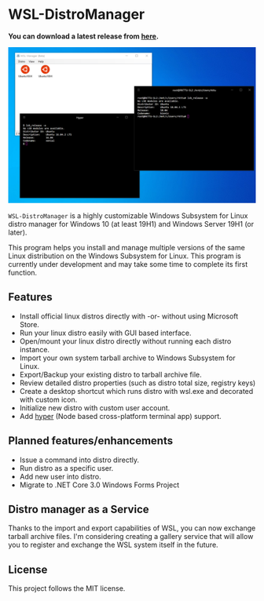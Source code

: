 # WSL-DistroManager

**You can download a latest release from [here](https://github.com/rkttu/WSL-DistroManager/releases/).**

![Example](Assets/Images/Screenshot-hyper.png)

`WSL-DistroManager` is a highly customizable Windows Subsystem for Linux distro manager for Windows 10 (at least 19H1) and Windows Server 19H1 (or later).

This program helps you install and manage multiple versions of the same Linux distribution on the Windows Subsystem for Linux. This program is currently under development and may take some time to complete its first function.

## Features

* Install official linux distros directly with -or- without using Microsoft Store.
* Run your linux distro easily with GUI based interface.
* Open/mount your linux distro directly without running each distro instance.
* Import your own system tarball archive to Windows Subsystem for Linux.
* Export/Backup your existing distro to tarball archive file.
* Review detailed distro properties (such as distro total size, registry keys)
* Create a desktop shortcut which runs distro with wsl.exe and decorated with custom icon.
* Initialize new distro with custom user account.
* Add [hyper](https://hyper.is/) (Node based cross-platform terminal app) support.

## Planned features/enhancements

* Issue a command into distro directly.
* Run distro as a specific user.
* Add new user into distro.
* Migrate to .NET Core 3.0 Windows Forms Project

## Distro manager as a Service

Thanks to the import and export capabilities of WSL, you can now exchange tarball archive files. I'm considering creating a gallery service that will allow you to register and exchange the WSL system itself in the future.

## License

This project follows the MIT license.
